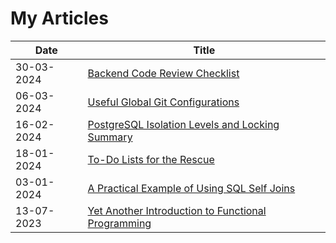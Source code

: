# My Articles

| Date | Title |
|------|-------|
30-03-2024 | [Backend Code Review Checklist](https://github.com/MarkAdell/my_articles/blob/main/backend_code_review_checklist/README.md)
06-03-2024 | [Useful Global Git Configurations](https://github.com/MarkAdell/my_articles/blob/main/git_configs/README.md)
16-02-2024 | [PostgreSQL Isolation Levels and Locking Summary](https://github.com/MarkAdell/my_articles/blob/main/postgres_isolation_and_locking/README.md)
18-01-2024 | [To-Do Lists for the Rescue](https://github.com/MarkAdell/my_articles/blob/main/to_do_lists/README.md)
03-01-2024 | [A Practical Example of Using SQL Self Joins](https://github.com/MarkAdell/my_articles/blob/main/self_joins_practical_examle/README.md)
13-07-2023 | [Yet Another Introduction to Functional Programming](https://github.com/MarkAdell/my_articles/blob/main/intro_to_functional_programming/README.md)

